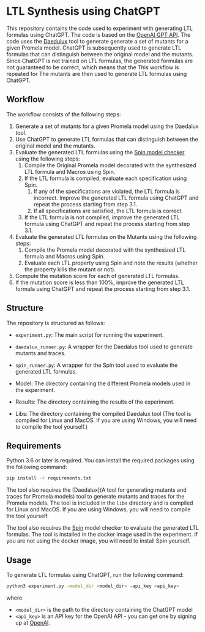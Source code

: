 # LTL Synthesis using ChatGPT

This repository contains the code used to experiment with generating LTL formulas using ChatGPT. The code is based on the [OpenAI GPT API](https://platform.openai.com/).
The code uses the [Daedulux](https://github.com/samilazregsuidi/Daedalux) tool to generate generate a set of mutants for a given Promela model.
ChatGPT is subsequently used to generate LTL formulas that can distinguish between the original model and the mutants.
Since ChatGPT is not trained on LTL formulas, the generated formulas are not guaranteed to be correct, which means that the 
This workflow is repeated for 
 The mutants are then used to generate LTL formulas using ChatGPT.

## Workflow

The workflow consists of the following steps:
1. Generate a set of mutants for a given Promela model using the Daedalux tool.
2. Use ChatGPT to generate LTL formulas that can distinguish between the original model and the mutants.
3. Evaluate the generated LTL formulas using the [Spin model checker](http://spinroot.com/spin/whatispin.html) using the following steps:
    1. Compile the Original Promela model decorated with the synthesized LTL formula and Macros using Spin.
    2. If the LTL formula is compiled, evaluate each specification using Spin.
        1. If any of the specifications are violated, the LTL formula is incorrect. Improve the generated LTL formula using ChatGPT and repeat the process starting from step 3.1.
        2. If all specifications are satisfied, the LTL formula is correct.
    3. If the LTL formula is not compiled, improve the generated LTL formula using ChatGPT and repeat the process starting from step 3.1.
4. Evaluate the generated LTL formulas on the Mutants using the following steps:
    1. Compile the Promela model decorated with the synthesized LTL formula and Macros using Spin.
    2. Evaluate each LTL property using Spin and note the results (whether the property kills the mutant or not).
5. Compute the mutation score for each of generated LTL formulas.
6. If the mutation score is less than 100%, improve the generated LTL formula using ChatGPT and repeat the process starting from step 3.1.


## Structure
The repository is structured as follows:
- `experiment.py`: The main script for running the experiment.
- `daedalux_runner.py`: A wrapper for the Daedalus tool used to generate mutants and traces.
- `spin_runner.py`: A wrapper for the Spin tool used to evaluate the generated LTL formulas.


- Model: The directory containing the different Promela models used in the experiment.
- Results: The directory containing the results of the experiment.
- Libs: The directory containing the compiled Daedalux tool (The tool is compiled for Linux and MacOS. If you are using Windows, you will need to compile the tool yourself.)

## Requirements

Python 3.6 or later is required. You can install the required packages using the following command:

```bash
pip install -r requirements.txt
```

The tool also requires the [Daedalux](A tool for generating mutants and traces for Promela models) tool to generate mutants and traces for the Promela models. The tool is included in the `libs` directory and is compiled for Linux and MacOS. If you are using Windows, you will need to compile the tool yourself.

The tool also requires the [Spin](http://spinroot.com/spin/whatispin.html) model checker to evaluate the generated LTL formulas. The tool is installed in the docker image used in the experiment. If you are not using the docker image, you will need to install Spin yourself.

## Usage

To generate LTL formulas using ChatGPT, run the following command:

```bash
python3 experiment.py -model_dir <model_dir> -api_key <api_key> 
```

where 
* `<model_dir>` is the path to the directory containing the ChatGPT model 
* `<api_key>` is an API key for the OpenAI API - you can get one by signing up at [OpenAI](https://platform.openai.com/).
